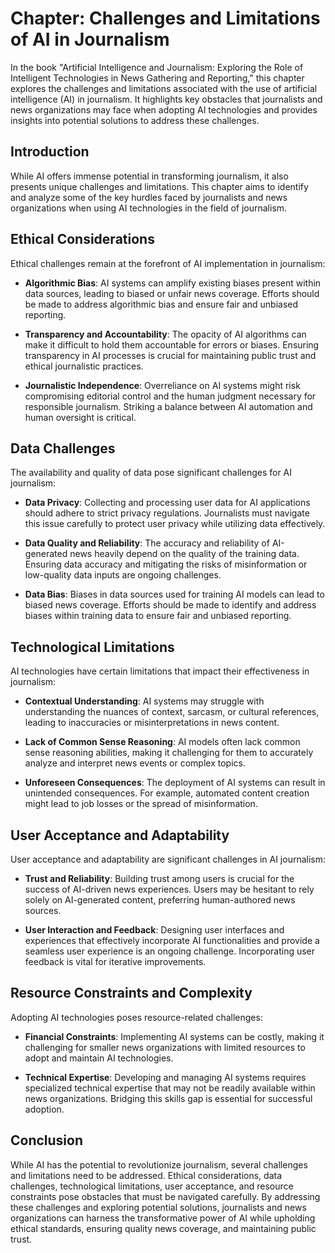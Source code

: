 Chapter: Challenges and Limitations of AI in Journalism
=======================================================

In the book "Artificial Intelligence and Journalism: Exploring the Role of Intelligent Technologies in News Gathering and Reporting," this chapter explores the challenges and limitations associated with the use of artificial intelligence (AI) in journalism. It highlights key obstacles that journalists and news organizations may face when adopting AI technologies and provides insights into potential solutions to address these challenges.

Introduction
------------

While AI offers immense potential in transforming journalism, it also presents unique challenges and limitations. This chapter aims to identify and analyze some of the key hurdles faced by journalists and news organizations when using AI technologies in the field of journalism.

Ethical Considerations
----------------------

Ethical challenges remain at the forefront of AI implementation in journalism:

* **Algorithmic Bias**: AI systems can amplify existing biases present within data sources, leading to biased or unfair news coverage. Efforts should be made to address algorithmic bias and ensure fair and unbiased reporting.

* **Transparency and Accountability**: The opacity of AI algorithms can make it difficult to hold them accountable for errors or biases. Ensuring transparency in AI processes is crucial for maintaining public trust and ethical journalistic practices.

* **Journalistic Independence**: Overreliance on AI systems might risk compromising editorial control and the human judgment necessary for responsible journalism. Striking a balance between AI automation and human oversight is critical.

Data Challenges
---------------

The availability and quality of data pose significant challenges for AI journalism:

* **Data Privacy**: Collecting and processing user data for AI applications should adhere to strict privacy regulations. Journalists must navigate this issue carefully to protect user privacy while utilizing data effectively.

* **Data Quality and Reliability**: The accuracy and reliability of AI-generated news heavily depend on the quality of the training data. Ensuring data accuracy and mitigating the risks of misinformation or low-quality data inputs are ongoing challenges.

* **Data Bias**: Biases in data sources used for training AI models can lead to biased news coverage. Efforts should be made to identify and address biases within training data to ensure fair and unbiased reporting.

Technological Limitations
-------------------------

AI technologies have certain limitations that impact their effectiveness in journalism:

* **Contextual Understanding**: AI systems may struggle with understanding the nuances of context, sarcasm, or cultural references, leading to inaccuracies or misinterpretations in news content.

* **Lack of Common Sense Reasoning**: AI models often lack common sense reasoning abilities, making it challenging for them to accurately analyze and interpret news events or complex topics.

* **Unforeseen Consequences**: The deployment of AI systems can result in unintended consequences. For example, automated content creation might lead to job losses or the spread of misinformation.

User Acceptance and Adaptability
--------------------------------

User acceptance and adaptability are significant challenges in AI journalism:

* **Trust and Reliability**: Building trust among users is crucial for the success of AI-driven news experiences. Users may be hesitant to rely solely on AI-generated content, preferring human-authored news sources.

* **User Interaction and Feedback**: Designing user interfaces and experiences that effectively incorporate AI functionalities and provide a seamless user experience is an ongoing challenge. Incorporating user feedback is vital for iterative improvements.

Resource Constraints and Complexity
-----------------------------------

Adopting AI technologies poses resource-related challenges:

* **Financial Constraints**: Implementing AI systems can be costly, making it challenging for smaller news organizations with limited resources to adopt and maintain AI technologies.

* **Technical Expertise**: Developing and managing AI systems requires specialized technical expertise that may not be readily available within news organizations. Bridging this skills gap is essential for successful adoption.

Conclusion
----------

While AI has the potential to revolutionize journalism, several challenges and limitations need to be addressed. Ethical considerations, data challenges, technological limitations, user acceptance, and resource constraints pose obstacles that must be navigated carefully. By addressing these challenges and exploring potential solutions, journalists and news organizations can harness the transformative power of AI while upholding ethical standards, ensuring quality news coverage, and maintaining public trust.
